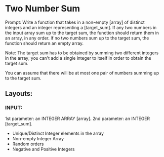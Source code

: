 # Two Number Sum
Prompt: Write a function that takes in a non-empty [array] of distinct integers and an integer representing a [target_sum]. If any two numbers in the input array sum up to the target sum, the function should return them in an array, in any order. If no two numbers sum up to the target sum, the function should return an empty
array.

Note: The target sum has to be obtained by summing two different integers in the array; you can't add a single integer to itself in order to obtain the target sum.

You can assume that there will be at most one pair of numbers summing up to the target sum.
<br>

## Layouts:

### INPUT:
1st parameter: an INTEGER ARRAY [array].
2nd parameter: an INTEGER [target_sum].
* Unique/Distinct Integer elements in the array
* Non-empty Integer Array
* Random orders
* Negative and Positive Integers

